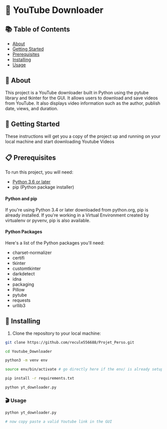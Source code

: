 # 🎥 YouTube Downloader

## 📚 Table of Contents

- [About](#about)
- [Getting Started](#getting_started)
- [Prerequisites](#prerequisites)
- [Installing](#installing)
- [Usage](#usage)

## 📖 About <a name = "about"></a>

This project is a YouTube downloader built in Python using the pytube library and tkinter for the GUI. It allows users to download and save videos from YouTube. It also displays video information such as the author, publish date, views, and duration.

## 🚀 Getting Started <a name = "getting_started"></a>

These instructions will get you a copy of the project up and running on your local machine and start downloading Youtube Videos

## 📋 Prerequisites <a name = "prerequisites"></a>

To run this project, you will need:

- [Python 3.6 or later](https://www.python.org/downloads/)
- pip (Python package installer)

#### Python and pip

If you're using Python 3.4 or later downloaded from python.org, pip is already installed. If you're working in a Virtual Environment created by virtualenv or pyvenv, pip is also available.

#### Python Packages

Here's a list of the Python packages you'll need:

- charset-normalizer
- certifi
- tkinter
- customtkinter
- darkdetect
- idna
- packaging
- Pillow
- pytube
- requests
- urllib3

## 🔧 Installing <a name = "installing"></a>

1. Clone the repository to your local machine:

```bash
git clone https://github.com/recule556688/Projet_Perso.git

cd Youtube_Downloader

python3 -m venv env

source env/bin/activate # go directly here if the env/ is already setup

pip install -r requirements.txt

python yt_downloader.py
```
### 🎬 Usage

```py
python yt_downloader.py

# now copy paste a valid Youtube link in the GUI
```